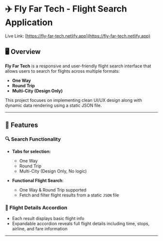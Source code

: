 # ✈️ Fly Far Tech - Flight Search Application

Live Link: [https://fly-far-tech.netlify.app](https://fly-far-tech.netlify.app)

## 🖥️ Overview

**Fly Far Tech** is a responsive and user-friendly flight search interface that allows users to search for flights across multiple formats:  
- **One Way**  
- **Round Trip**  
- **Multi-City (Design Only)**  

This project focuses on implementing clean UI/UX design along with dynamic data rendering using a static JSON file.

---

## 🚀 Features

### 🔍 Search Functionality
- **Tabs for selection:**  
  - One Way  
  - Round Trip  
  - Multi-City (Design Only, No logic)
  
- **Functional Flight Search**:  
  - One Way & Round Trip supported  
  - Fetch and filter flight results from a static `JSON` file  

### 📂 Flight Details Accordion
- Each result displays basic flight info  
- Expandable accordion reveals full flight details including time, stops, airline, and fare information

---

